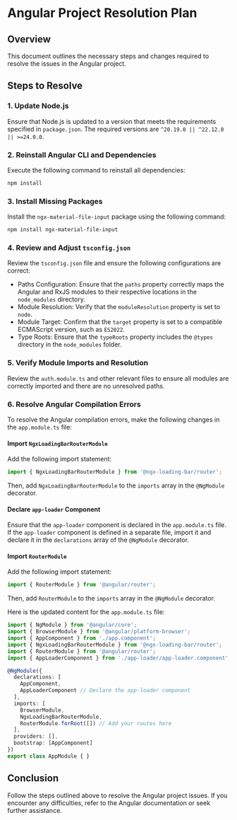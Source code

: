 # Angular Project Resolution Plan

## Overview
This document outlines the necessary steps and changes required to resolve the issues in the Angular project.

## Steps to Resolve

### 1. Update Node.js
Ensure that Node.js is updated to a version that meets the requirements specified in `package.json`. The required versions are `^20.19.0 || ^22.12.0 || >=24.0.0`.

### 2. Reinstall Angular CLI and Dependencies
Execute the following command to reinstall all dependencies:
```bash
npm install
```

### 3. Install Missing Packages
Install the `ngx-material-file-input` package using the following command:
```bash
npm install ngx-material-file-input
```

### 4. Review and Adjust `tsconfig.json`
Review the `tsconfig.json` file and ensure the following configurations are correct:
- Paths Configuration: Ensure that the `paths` property correctly maps the Angular and RxJS modules to their respective locations in the `node_modules` directory.
- Module Resolution: Verify that the `moduleResolution` property is set to `node`.
- Module Target: Confirm that the `target` property is set to a compatible ECMAScript version, such as `ES2022`.
- Type Roots: Ensure that the `typeRoots` property includes the `@types` directory in the `node_modules` folder.

### 5. Verify Module Imports and Resolution
Review the `auth.module.ts` and other relevant files to ensure all modules are correctly imported and there are no unresolved paths.

### 6. Resolve Angular Compilation Errors
To resolve the Angular compilation errors, make the following changes in the `app.module.ts` file:

#### Import `NgxLoadingBarRouterModule`
Add the following import statement:
```typescript
import { NgxLoadingBarRouterModule } from '@ngx-loading-bar/router';
```

Then, add `NgxLoadingBarRouterModule` to the `imports` array in the `@NgModule` decorator.

#### Declare `app-loader` Component
Ensure that the `app-loader` component is declared in the `app.module.ts` file. If the `app-loader` component is defined in a separate file, import it and declare it in the `declarations` array of the `@NgModule` decorator.

#### Import `RouterModule`
Add the following import statement:
```typescript
import { RouterModule } from '@angular/router';
```

Then, add `RouterModule` to the `imports` array in the `@NgModule` decorator.

Here is the updated content for the `app.module.ts` file:
```typescript
import { NgModule } from '@angular/core';
import { BrowserModule } from '@angular/platform-browser';
import { AppComponent } from './app.component';
import { NgxLoadingBarRouterModule } from '@ngx-loading-bar/router';
import { RouterModule } from '@angular/router';
import { AppLoaderComponent } from './app-loader/app-loader.component'; // Adjust the import path as necessary

@NgModule({
  declarations: [
    AppComponent,
    AppLoaderComponent // Declare the app-loader component
  ],
  imports: [
    BrowserModule,
    NgxLoadingBarRouterModule,
    RouterModule.forRoot([]) // Add your routes here
  ],
  providers: [],
  bootstrap: [AppComponent]
})
export class AppModule { }
```

## Conclusion
Follow the steps outlined above to resolve the Angular project issues. If you encounter any difficulties, refer to the Angular documentation or seek further assistance.
